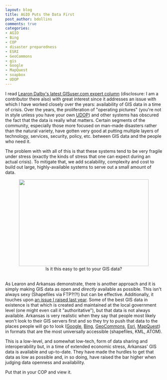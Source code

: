 ```yaml
---
layout: blog
title: AGIO Puts the Data First
post_author: bdollins
comments: true
categories:
- AGIO
- Bing
- COP
- disaster preparedness
- ESRI
- GeoCommons
- gis
- Google
- MapQuest
- soapbox
- UDOP
---
```


I read <a href="http://www.gisuser.com/content/view/23022/222/">Learon Dalby's latest GISuser.com expert column</a> (disclosure: I am a contributor there also) with great interest since it addresses an issue with which I have worked closely over the years: availability of GIS data in a time of crisis. Over the years, the proliferation of "operating pictures" (you're not in style unless you have your own <a href="http://www.mitre.org/work/tech_papers/tech_papers_07/07_0093/">UDOP</a>) and other systems has obscured the fact that the data is really what matters. Certain segments of the community, especially those more focused on man-made disasters rather than the natural variety, have gotten very good at putting multiple layers of technology, services, security, policy, etc. between GIS data and the people who need it. <!--more-->

The problem with with all of this is that these systems tend to be very fragile under stress (exactly the kinds of stress that one can expect during an actual crisis). To mitigate that, we add scalability, complexity and cost to build out large, highly-available systems to serve out a small amount of data.

<div style="text-align:center;"><img alt="" height="278" src="http://geobabble.files.wordpress.com/2011/03/buffet.png" title="Is it this easy to get to your GIS data?" width="416" /><div style="text-align:center;font-size: 14px;">Is it this easy to get to your GIS data?<br/><br/></div></div>

As Learon and Arkansas demonstrate, there is another approach and it is simply making GIS data as open and <em>directly</em> available as possible. This isn't always sexy (Shapefiles via FTP?!?!) but can be effective. Additionally, it touches upon <a href="http://geobabble.wordpress.com/2010/09/16/be-the-crowd/">an issue I raised last year</a>. Some of the best GIS data in existence is that which is created and maintained at the local government level (one might even call it "authoritative"), but that data is not always available. Arkansas is very realistic when they say that people most likely won't look to their GIS servers first and so they try to push that data to the places people will go to look (<a href="http://maps.google.com">Google</a>, <a href="http://www.bing.com/maps/">Bing</a>, <a href="http://geocommons.com/search?model=&amp;query=AGIO">GeoCommons</a>, <a href="http://www.esri.com">Esri</a>, <a href="http://www.mapquest.com/">MapQuest</a>) in formats that are the most universally accessible (shapefiles, KML, ATOM).

This is a low-level, and somewhat low-tech, form of data sharing and interoperability but, in a time of extended economic stress, Arkansas' GIS data is available and up-to-date. They have made the hurdles to get that data as low as possible and, in so doing, have raised the bar higher when judging data openness and availability. 

Put that in your COP and view it.